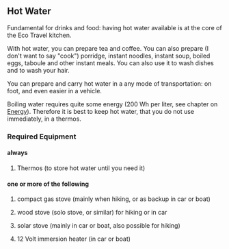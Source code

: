 ## Hot Water

Fundamental for drinks and food: having hot water available is at the core of the Eco Travel kitchen.

With hot water, you can prepare tea and coffee. You can also prepare (I don't want to say "cook") porridge, instant noodles, instant soup, boiled eggs, taboule and other instant meals. You can also use it to wash dishes and to wash your hair.

You can prepare and carry hot water in a any mode of transportation: on foot, and even easier in a vehicle.

Boiling water requires quite some energy (200 Wh per liter, see chapter on [Energy](#energy)). Therefore it is best to keep hot water, that you do not use immediately, in a thermos.

### Required Equipment

#### always

1. Thermos (to store hot water until you need it)

#### one or more of the following

1. compact gas stove (mainly when hiking, or as backup in car or boat)

1. wood stove (solo stove, or similar) for hiking or in car

1. solar stove (mainly in car or boat, also possible for hiking)

1. 12 Volt immersion heater (in car or boat)
